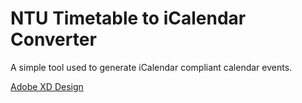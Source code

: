 # NTU Timetable to iCalendar Converter
A simple tool used to generate iCalendar compliant calendar events.

[Adobe XD Design](https://xd.adobe.com/view/af0b4e60-f85d-4375-8a08-da7bc8598201-fa58/?fullscreen)